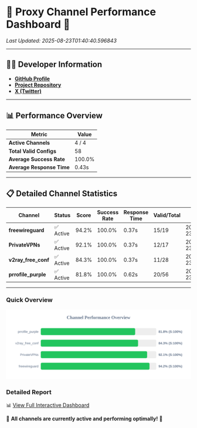 # 🌟 Proxy Channel Performance Dashboard 🌟

_Last Updated: 2025-08-23T01:40:40.596843_

---

## 👩‍💻 Developer Information

- **[GitHub Profile](https://github.com/4n0nymou3)**  
- **[Project Repository](https://github.com/4n0nymou3/multi-proxy-config-fetcher)**  
- **[X (Twitter)](https://x.com/4n0nymou3)**  

---

## 📊 Performance Overview

| Metric                | Value       |
|-----------------------|-------------|
| **Active Channels**   | 4 / 4       |
| **Total Valid Configs** | 58          |
| **Average Success Rate** | 100.0%      |
| **Average Response Time** | 0.43s       |

---

## 📋 Detailed Channel Statistics

| Channel          | Status     | Score  | Success Rate | Response Time | Valid/Total | Last Success               |
|------------------|------------|--------|--------------|---------------|-------------|----------------------------|
| **freewireguard**  | ✅ Active  | 94.2%  | 100.0% | 0.37s         | 15/19       | 2025-08-23T01:40:40.594838 |
| **PrivateVPNs**  | ✅ Active  | 92.1%  | 100.0% | 0.37s         | 12/17       | 2025-08-23T01:40:40.195355 |
| **v2ray_free_conf**  | ✅ Active  | 84.3%  | 100.0% | 0.37s         | 11/28       | 2025-08-23T01:40:39.787853 |
| **prrofile_purple**  | ✅ Active  | 81.8%  | 100.0% | 0.62s         | 20/56       | 2025-08-23T01:40:39.371475 |

---

### Quick Overview
<div align="center">
  <a href="https://raw.githubusercontent.com/nullluser/NullRepo/refs/heads/main/assets/channel_stats_chart.svg">
    <img src="https://raw.githubusercontent.com/nullluser/NullRepo/refs/heads/main/assets/channel_stats_chart.svg" alt="Source Performance Statistics" width="800">
  </a>
</div>

### Detailed Report
📊 [View Full Interactive Dashboard](https://htmlpreview.github.io/?https://github.com/nullluser/NullRepo/blob/main/assets/performance_report.html)

🎉 **All channels are currently active and performing optimally!** 🎉
